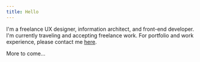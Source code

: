 ```yaml
---
title: Hello
---
```

I'm a freelance UX designer, information architect, and front-end developer. I'm currently traveling and accepting freelance work. For portfolio and work experience, please contact me [here](mailto:josh@joshclarke.us).

More to come...
